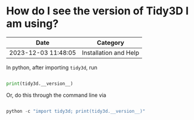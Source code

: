 # How do I see the version of Tidy3D I am using?

| Date       | Category    |
|------------|-------------|
| 2023-12-03 11:48:05 | Installation and Help |


In python, after importing <code>tidy3d</code>, run



```python

print(tidy3d.__version__)

```



Or, do this through the command line via



```python

python -c "import tidy3d; print(tidy3d.__version__)"

```

​​​​
